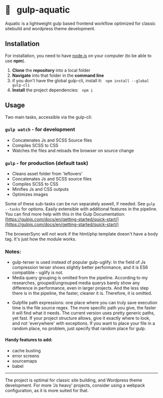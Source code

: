 # 🌊 &nbsp;&nbsp;gulp-aquatic

Aquatic is a lightweight gulp based frontend workflow optimized for classic sitebuild and wordpress theme development.


## Installation

For installation, you need to have [node.js](https://nodejs.org/en/) on your computer (to be able to use **npm**).

1. **Clone** the **repository** into a local folder
2. **Navigate** into that folder in the **command line**
2. if you don't have the global gulp-cli, install it:&nbsp;&nbsp; `npm install --global gulp-cli`
3. **Install** the project dependencies:&nbsp;&nbsp; `npm i`


## Usage
Two main tasks, accessible via the gulp-cli:

### `gulp watch` - for development

* Concatenates Js and SCSS Source files
* Compiles SCSS to CSS
* Watches the files and reloads the browser on source change

### `gulp` - for production (default task)

* Cleans asset folder from 'leftovers'
* Concatenates Js and SCSS source files
* Compiles SCSS to CSS
* Minifies Js and CSS outputs
* Optimizes images

Some of these sub-tasks can be run separately aswell, if needed. See `gulp --tasks` for options. Easily extensible with additional features in the pipeline. You can find more help with this in the Gulp Documentation: [https://gulpjs.com/docs/en/getting-started/quick-start/](https://gulpjs.com/docs/en/getting-started/quick-start/)

The browserSync will not work if the html/php template doesn't have a body tag. It's just how the module works.

### Notes:
- gulp-terser is used instead of popular gulp-uglify: In the field of Js compression terser shows slightly better performance, and it is ES6 compatible - uglify is not.
- Media query grouping is omitted from the pipeline. According to my researches, grouped/ungrouped media querys barely show any difference in performance, even in larger projects. And the less step there is in the pipeline, the faster, cleaner it is. Therefore, it is omitted.
<!-- 
Choosing BrowserSync over Livereload: It is not constrained to a single device, it works across desktop and mobile devices at the same time. It will update code changes, synchronize scroll positions and form inputs automatically across all browsers and devices. Also it doesn't need a browser plugin.
More: [https://www.slant.co/versus/5065/5066/~livereload_vs_browsersync](https://www.slant.co/versus/5065/5066/~livereload_vs_browsersync)
-->
- Gulpfile path expressions: one place where you can truly save execution time is the file source regex. The more specific path you give, the faster it will find what it needs. The current version uses pretty generic paths, yet fast. If your project structure allows, give it exactly where to look, and not 'everywhere' with exceptions. If you want to place your file in a random place, no problem, just specify that random place for gulp.

#### Handy features to add:
- cache busting
- error screens
- sourcemaps
- babel

***

The project is optimal for classic site building, and Wordpress theme development. For more 'Js heavy' projects, consider using a webpack configuration, as it is more suited for that.
